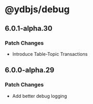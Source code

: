 # @ydbjs/debug

## 6.0.1-alpha.30

### Patch Changes

- Introduce Table-Topic Transactions

## 6.0.0-alpha.29

### Patch Changes

- Add better debug logging
